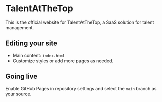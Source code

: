 # TalentAtTheTop

This is the official website for TalentAtTheTop, a SaaS solution for talent management.

## Editing your site

- Main content: `index.html`
- Customize styles or add more pages as needed.

## Going live

Enable GitHub Pages in repository settings and select the `main` branch as your source.
